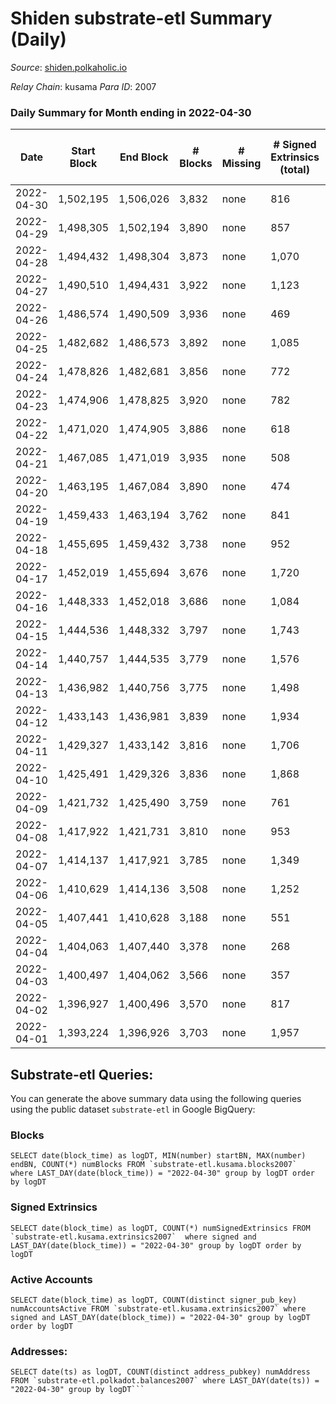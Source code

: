 # Shiden substrate-etl Summary (Daily)

_Source_: [shiden.polkaholic.io](https://shiden.polkaholic.io)

*Relay Chain*: kusama
*Para ID*: 2007



### Daily Summary for Month ending in 2022-04-30


| Date | Start Block | End Block | # Blocks | # Missing | # Signed Extrinsics (total) | # Active Accounts | # Addresses with Balances | # Events | # Transfers | # XCM Transfers In | # XCM Transfers Out |
| ---- | ----------- | --------- | -------- | --------- | --------------------------- | ----------------- | ------------------------- | -------- | ----------- | ------------------ | ------------------- |
| 2022-04-30 | 1,502,195 | 1,506,026 | 3,832 | none  | 816 | 512 | 537,814 | 105,516 | 5,414 ($953,687.07) |   |   |
| 2022-04-29 | 1,498,305 | 1,502,194 | 3,890 | none  | 857 | 531 |  | 316,687 | 33,326 ($323,431.03) |   |   |
| 2022-04-28 | 1,494,432 | 1,498,304 | 3,873 | none  | 1,070 | 623 |  | 365,787 | 39,709 ($951,669.46) |   |   |
| 2022-04-27 | 1,490,510 | 1,494,431 | 3,922 | none  | 1,123 | 502 |  | 64,111 | 6,236 ($694,932.25) |   |   |
| 2022-04-26 | 1,486,574 | 1,490,509 | 3,936 | none  | 469 | 259 |  | 74,825 | 6,749 ($1,169,176.90) |   |   |
| 2022-04-25 | 1,482,682 | 1,486,573 | 3,892 | none  | 1,085 | 534 |  | 80,885 | 7,046 ($714,453.72) |   |   |
| 2022-04-24 | 1,478,826 | 1,482,681 | 3,856 | none  | 772 | 392 |  | 66,849 | 7,301 ($535,030.11) |   |   |
| 2022-04-23 | 1,474,906 | 1,478,825 | 3,920 | none  | 782 | 420 |  | 76,219 | 8,122 ($214,193.67) |   |   |
| 2022-04-22 | 1,471,020 | 1,474,905 | 3,886 | none  | 618 | 344 |  | 83,582 | 8,938 ($301,648.10) |   |   |
| 2022-04-21 | 1,467,085 | 1,471,019 | 3,935 | none  | 508 | 286 |  | 64,661 | 7,126 ($750,269.45) |   |   |
| 2022-04-20 | 1,463,195 | 1,467,084 | 3,890 | none  | 474 | 265 |  | 54,412 | 6,360 ($1,499,022.64) |   |   |
| 2022-04-19 | 1,459,433 | 1,463,194 | 3,762 | none  | 841 | 404 |  | 79,403 | 8,388 ($1,763,615.37) |   |   |
| 2022-04-18 | 1,455,695 | 1,459,432 | 3,738 | none  | 952 | 462 |  | 78,852 | 7,462 ($1,864,727.80) |   |   |
| 2022-04-17 | 1,452,019 | 1,455,694 | 3,676 | none  | 1,720 | 614 |  | 70,249 | 6,778 ($680,766.03) |   |   |
| 2022-04-16 | 1,448,333 | 1,452,018 | 3,686 | none  | 1,084 | 466 |  | 68,928 | 6,915 ($521,881.61) |   |   |
| 2022-04-15 | 1,444,536 | 1,448,332 | 3,797 | none  | 1,743 | 278 |  | 67,132 | 7,169 ($1,318,253.67) |   |   |
| 2022-04-14 | 1,440,757 | 1,444,535 | 3,779 | none  | 1,576 | 555 |  | 64,109 | 6,459 ($689,101.61) |   |   |
| 2022-04-13 | 1,436,982 | 1,440,756 | 3,775 | none  | 1,498 | 435 |  | 72,271 | 6,996 ($932,271.80) |   |   |
| 2022-04-12 | 1,433,143 | 1,436,981 | 3,839 | none  | 1,934 | 569 |  | 107,445 | 7,680 ($637,665.56) |   |   |
| 2022-04-11 | 1,429,327 | 1,433,142 | 3,816 | none  | 1,706 | 552 |  | 93,799 | 7,955 ($2,281,585.23) |   |   |
| 2022-04-10 | 1,425,491 | 1,429,326 | 3,836 | none  | 1,868 | 721 |  | 99,576 | 7,449 ($2,570,340.05) |   |   |
| 2022-04-09 | 1,421,732 | 1,425,490 | 3,759 | none  | 761 | 323 |  | 76,935 | 6,914 ($2,080,848.22) |   |   |
| 2022-04-08 | 1,417,922 | 1,421,731 | 3,810 | none  | 953 | 395 |  | 72,510 | 6,666 ($536,452.27) |   |   |
| 2022-04-07 | 1,414,137 | 1,417,921 | 3,785 | none  | 1,349 | 551 |  | 88,702 | 7,339 ($648,113.29) |   |   |
| 2022-04-06 | 1,410,629 | 1,414,136 | 3,508 | none  | 1,252 | 528 |  | 1,128,965 | 118,269 ($531,954.53) |   |   |
| 2022-04-05 | 1,407,441 | 1,410,628 | 3,188 | none  | 551 | 280 |  | 3,272,948 | 316,760 ($637,808.37) |   |   |
| 2022-04-04 | 1,404,063 | 1,407,440 | 3,378 | none  | 268 | 143 |  | 3,311,662 | 402,984 ($249,675.24) |   |   |
| 2022-04-03 | 1,400,497 | 1,404,062 | 3,566 | none  | 357 | 208 |  | 2,613,206 | 334,611 ($1,131,747.85) |   |   |
| 2022-04-02 | 1,396,927 | 1,400,496 | 3,570 | none  | 817 | 379 |  | 2,198,012 | 234,753 ($3,499,863.03) |   |   |
| 2022-04-01 | 1,393,224 | 1,396,926 | 3,703 | none  | 1,957 | 263 |  | 1,179,636 | 114,765 ($3,110,071.48) |   |   |

## Substrate-etl Queries:
You can generate the above summary data using the following queries using the public dataset `substrate-etl` in Google BigQuery:


### Blocks
```
SELECT date(block_time) as logDT, MIN(number) startBN, MAX(number) endBN, COUNT(*) numBlocks FROM `substrate-etl.kusama.blocks2007`  where LAST_DAY(date(block_time)) = "2022-04-30" group by logDT order by logDT
```


### Signed Extrinsics
```
SELECT date(block_time) as logDT, COUNT(*) numSignedExtrinsics FROM `substrate-etl.kusama.extrinsics2007`  where signed and LAST_DAY(date(block_time)) = "2022-04-30" group by logDT order by logDT
```


### Active Accounts
```
SELECT date(block_time) as logDT, COUNT(distinct signer_pub_key) numAccountsActive FROM `substrate-etl.kusama.extrinsics2007` where signed and LAST_DAY(date(block_time)) = "2022-04-30" group by logDT order by logDT
```


### Addresses:
```
SELECT date(ts) as logDT, COUNT(distinct address_pubkey) numAddress FROM `substrate-etl.polkadot.balances2007` where LAST_DAY(date(ts)) = "2022-04-30" group by logDT```

